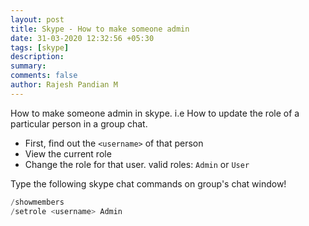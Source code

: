 ```yaml
---
layout: post
title: Skype - How to make someone admin
date: 31-03-2020 12:32:56 +05:30
tags: [skype]
description:
summary:
comments: false
author: Rajesh Pandian M
---
```


How to make someone admin in skype. i.e How to update the role of
a particular person in a group chat.

- First, find out the `<username>` of that person
- View the current role
- Change the role for that user. valid roles: `Admin` or `User`

 Type the following skype chat commands on group's chat
window!

```c
/showmembers
/setrole <username> Admin

```
